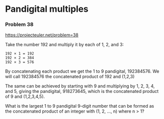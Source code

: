 # Pandigital multiples

### Problem 38

https://projecteuler.net/problem=38

Take the number 192 and multiply it by each of 1, 2, and 3:

    192 × 1 = 192
    192 × 2 = 384
    192 × 3 = 576

By concatenating each product we get the 1 to 9 pandigital, 192384576.
We will call 192384576 the concatenated product of 192 and (1,2,3)

The same can be achieved by starting with 9 and multiplying by 1, 2, 3,
4, and 5, giving the pandigital, 918273645, which is the concatenated
product of 9 and (1,2,3,4,5).

What is the largest 1 to 9 pandigital 9-digit number that can be formed
as the concatenated product of an integer with (1, 2, ..., n)
where n > 1?
